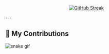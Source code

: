 <p align="center">
  <a href="https://git.io/streak-stats">
    <img src="https://streak-stats.demolab.com/?user=davidlarre&theme=dark" alt="GitHub Streak" />
  </a>
</p>
---

## 🐍 My Contributions

![snake gif](https://github.com/davidlarre/davidlarre/blob/output/dist/github-contribution-grid-snake.gif?color_snake=orange&color_dots=#bfd6f6,#8dbdff,#64a1f4,#4b91f1,#3c7dd9)

